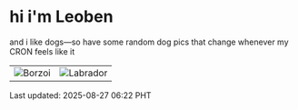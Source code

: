 # hi i'm Leoben

and i like dogs—so have some random dog pics that change whenever my CRON feels like it

|  |  |
|--------|----------|
| ![Borzoi](https://random-dog-vercel.vercel.app/api/random-borzoi?v=1756246978) | ![Labrador](https://random-dog-vercel.vercel.app/api/random-labrador?v=1756246978) |

Last updated: 2025-08-27 06:22 PHT
